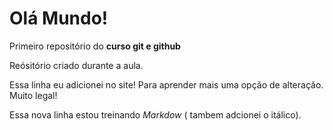 # Olá Mundo!
 Primeiro repositório do **curso git e github**

 Reósitório criado durante a aula.

 Essa linha eu adicionei no site! Para aprender mais uma opção de alteração. 
 Muito legal!

Essa nova linha estou treinando *Markdow* ( tambem adcionei o itálico). 
